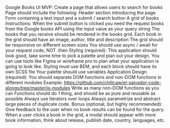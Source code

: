 Google Books UI
MVP:
Create a page that allows users to search for books
Page should include the following:
Header section introducing the page
Form containing a text input and a submit / search button
A grid of books
Instructions:
When the submit button is clicked you need the request books from the Google books API using the input value as your query string
The books that you receive should be rendered in the books grid.
Each book in the grid should have an image, author, title and description
The grid should be responsive on different screen sizes
You should use async / await for your request code, NOT .then
Styling (required):
This application should look good, take some time to pick a palette and plan out your design. You can use tools like Figma or wireframe pro to plan what your application is going to look like.
Styling must use BEM, and each block should have its own SCSS file
Your palette should use variables
Application Design (required):
You should separate DOM functions and non-DOM functions in different modules Example: https://github.com/chillcaw/el-salvador-code-alongs/tree/master/js-modules
Write as many non-DOM functions as you can
Functions should do 1 thing, and should be as pure and reusable as possible
Always use iterators over loops
Always parametrize and abstract large pieces of duplicate code.
Bonus (optional, but highly recommended):
Give feedback to the user when no book results can be found for the query.
When a user clicks a book in the grid, a modal should appear with more book information, think about release, publish date, country, languages, etc.
